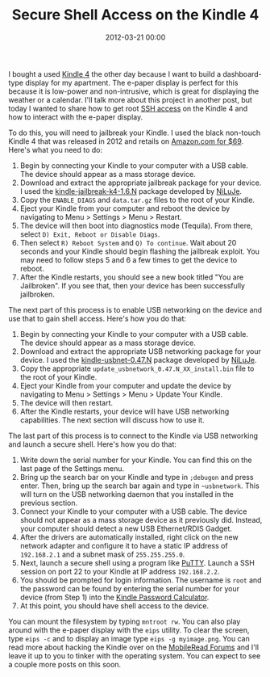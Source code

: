 ﻿---
layout: post
title: Secure Shell Access on the Kindle 4
date: 2012-03-21 00:00
comments: true
categories: []
---
I bought a used [Kindle 4][1] the other day because I want to build a dashboard-type display for my apartment. The e-paper display is perfect for this because it is low-power and non-intrusive, which is great for displaying the weather or a calendar. I'll talk more about this project in another post, but today I wanted to share how to get root [SSH access][2] on the Kindle 4 and how to interact with the e-paper display.

 [1]: http://en.wikipedia.org/wiki/Amazon_Kindle
 [2]: http://en.wikipedia.org/wiki/Secure_Shell

To do this, you will need to jailbreak your Kindle. I used the black non-touch Kindle 4 that was released in 2012 and retails on [Amazon.com for $69][3]. Here's what you need to do:

 [3]: http://www.amazon.com/dp/B007HCCNJU

1. Begin by connecting your Kindle to your computer with a USB cable. The device should appear as a mass storage device.
2. Download and extract the appropriate jailbreak package for your device. I used the [kindle-jailbreak-k4-1.6.N][4] package developed by [NiLuJe][5].
3. Copy the `ENABLE_DIAGS` and `data.tar.gz` files to the root of your Kindle.
4. Eject your Kindle from your computer and reboot the device by navigating to Menu > Settings > Menu > Restart.
5. The device will then boot into diagnostics mode (Tequila). From there, select `D) Exit, Reboot or Disable Diags`.
6. Then select `R) Reboot System` and `Q) To continue`. Wait about 20 seconds and your Kindle should begin flashing the jailbreak exploit. You may need to follow steps 5 and 6 a few times to get the device to reboot.
7. After the Kindle restarts, you should see a new book titled "You are Jailbroken". If you see that, then your device has been successfully jailbroken.

 [4]: http://www.mobileread.com/forums/showthread.php?t=191158
 [5]: http://www.mobileread.com/forums/member.php?u=69624

The next part of this process is to enable USB networking on the device and use that to gain shell access. Here's how you do that:

1. Begin by connecting your Kindle to your computer with a USB cable. The device should appear as a mass storage device.
2. Download and extract the appropriate USB networking package for your device. I used the [kindle-usbnet-0.47.N][6] package developed by [NiLuJe][7].
3. Copy the appropriate `update_usbnetwork_0.47.N_XX_install.bin` file to the root of your Kindle.
4. Eject your Kindle from your computer and update the device by navigating to Menu > Settings > Menu > Update Your Kindle.
5. The device will then restart.
6. After the Kindle restarts, your device will have USB networking capabilities. The next section will discuss how to use it.

 [6]: http://www.mobileread.com/forums/showthread.php?t=88004
 [7]: http://www.mobileread.com/forums/member.php?u=69624

The last part of this process is to connect to the Kindle via USB networking and launch a secure shell. Here's how you do that:

1. Write down the serial number for your Kindle. You can find this on the last page of the Settings menu.
2. Bring up the search bar on your Kindle and type in `;debugon` and press enter. Then, bring up the search bar again and type in `~usbnetwork`. This will turn on the USB networking daemon that you installed in the previous section.
2. Connect your Kindle to your computer with a USB cable. The device should not appear as a mass storage device as it previously did. Instead, your computer should detect a new USB Ethernet/RDIS Gadget. 
3. After the drivers are automatically installed, right click on the new network adapter and configure it to have a static IP address of `192.168.2.1` and a subnet mask of `255.255.255.0`.
4. Next, launch a secure shell using a program like [PuTTY][8]. Launch a SSH session on port 22 to your Kindle at IP address `192.168.2.2`.
5. You should be prompted for login information. The username is `root` and the password can be found by entering the serial number for your device (from Step 1) into the [Kindle Password Calculator][9].
6. At this point, you should have shell access to the device.

 [8]: http://www.chiark.greenend.org.uk/~sgtatham/putty/
 [9]: http://members.ping.de/~sven/kindle.html

You can mount the filesystem by typing `mntroot rw`. You can also play around with the e-paper display with the `eips` utility. To clear the screen, type `eips -c` and to display an image type `eips -g myimage.png`. You can read more about hacking the Kindle over on the [MobileRead Forums][10] and I'll leave it up to you to tinker with the operating system. You can expect to see a couple more posts on this soon.

 [10]: http://www.mobileread.com/forums/showthread.php?t=88004
